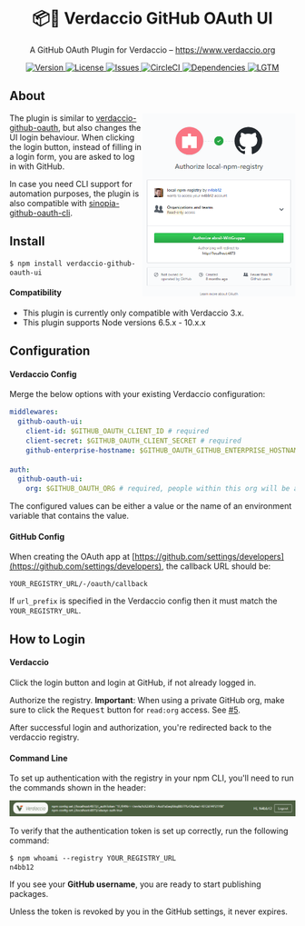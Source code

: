 <h1 align="center">
  📦🔐 Verdaccio GitHub OAuth UI
</h1>

<p align="center">
  A GitHub OAuth Plugin for Verdaccio – <a href="https://www.verdaccio.org">https://www.verdaccio.org</a>
</p>

<p align="center">
  <a href="https://www.npmjs.com/package/verdaccio-github-oauth-ui">
    <img alt="Version" src="https://flat.badgen.net/npm/v/verdaccio-github-oauth-ui?icon=npm">
  </a>
  <a href="https://raw.githubusercontent.com/n4bb12/verdaccio-github-oauth-ui/master/LICENSE">
    <img alt="License" src="https://flat.badgen.net/github/license/n4bb12/verdaccio-github-oauth-ui?icon=github">
  </a>
  <a href="https://github.com/n4bb12/verdaccio-github-oauth-ui/issues/new/choose">
    <img alt="Issues" src="https://flat.badgen.net/badge/github/create issue/pink?icon=github">
  </a>
  <a href="https://circleci.com/gh/n4bb12/workflows/verdaccio-github-oauth-ui">
    <img alt="CircleCI" src="https://flat.badgen.net/circleci/github/n4bb12/verdaccio-github-oauth-ui/master?icon=circleci">
  </a>
  <a href="https://david-dm.org/n4bb12/verdaccio-github-oauth-ui">
    <img alt="Dependencies" src="https://flat.badgen.net/david/dep/n4bb12/verdaccio-github-oauth-ui?icon=npm">
  </a>
  <a href="https://lgtm.com/projects/g/n4bb12/verdaccio-github-oauth-ui/alerts">
    <img alt="LGTM" src="https://flat.badgen.net/lgtm/alerts/g/n4bb12/verdaccio-github-oauth-ui?icon=lgtm">
  </a>
</p>

## About

<img src="screenshots/authorize.png" align="right" width="270"/>

The plugin is similar to [verdaccio-github-oauth](https://github.com/aroundus-inc/verdaccio-github-oauth), but also changes the UI login behaviour. When clicking the login button, instead of filling in a login form, you are asked to log in with GitHub.

In case you need CLI support for automation purposes, the plugin is also compatible with [sinopia-github-oauth-cli](https://github.com/soundtrackyourbrand/sinopia-github-oauth-cli).

## Install

```
$ npm install verdaccio-github-oauth-ui
```

#### Compatibility

- This plugin is currently only compatible with Verdaccio 3.x.
- This plugin supports Node versions 6.5.x - 10.x.x

## Configuration

#### Verdaccio Config

Merge the below options with your existing Verdaccio configuration:

```yml
middlewares:
  github-oauth-ui:
    client-id: $GITHUB_OAUTH_CLIENT_ID # required
    client-secret: $GITHUB_OAUTH_CLIENT_SECRET # required
    github-enterprise-hostname: $GITHUB_OAUTH_GITHUB_ENTERPRISE_HOSTNAME # optional, set this if you are using github enterprise

auth:
  github-oauth-ui:
    org: $GITHUB_OAUTH_ORG # required, people within this org will be able to authenticate
```

The configured values can be either a value or the name of an environment variable that contains the value.

#### GitHub Config

When creating the OAuth app at [https://github.com/settings/developers](https://github.com/settings/developers), the callback URL should be:

```
YOUR_REGISTRY_URL/-/oauth/callback
```

If `url_prefix` is specified in the Verdaccio config then it must match the `YOUR_REGISTRY_URL`.

## How to Login

#### Verdaccio

Click the login button and login at GitHub, if not already logged in.

Authorize the registry.
**Important**: When using a private GitHub org, make sure to click the <kbd>Request</kbd> button for `read:org` access. See [#5](https://github.com/n4bb12/verdaccio-github-oauth-ui/issues/5#issuecomment-417371679).

After successful login and authorization, you're redirected back to the verdaccio registry.

#### Command Line

To set up authentication with the registry in your npm CLI, you'll need to run the commands shown in the header:

![](screenshots/header.png)

To verify that the authentication token is set up correctly, run the following command:

```
$ npm whoami --registry YOUR_REGISTRY_URL
n4bb12
```

If you see your **GitHub username**, you are ready to start publishing packages.

Unless the token is revoked by you in the GitHub settings, it never expires.
